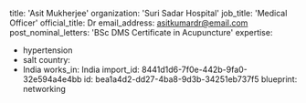 title: 'Asit Mukherjee'
organization: 'Suri Sadar Hospital'
job_title: 'Medical Officer'
official_title: Dr
email_address: asitkumardr@email.com
post_nominal_letters: 'BSc DMS Certificate in Acupuncture'
expertise:
  - hypertension
  - salt
country:
  - India
works_in: India
import_id: 8441d1d6-7f0e-442b-9fa0-32e594a4e4bb
id: bea1a4d2-dd27-4ba8-9d3b-34251eb737f5
blueprint: networking
